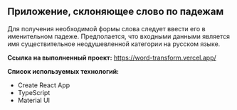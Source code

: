 ## Приложение, склоняющее слово по падежам

Для получения необходимой формы слова следует ввести его в именительном падеже. Предполается, что входными данными является имя существительное неодушевленной категории на русском языке.

**Ссылка на выполненный проект:** https://word-transform.vercel.app/

**Список используемых технологий:**

- Create React App
- TypeScript
- Material UI


